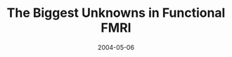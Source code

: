 ---
title: "The Biggest Unknowns in Functional FMRI"
project_id: 
date: 2004-05-06
conference_id: ""
presenters:
   - peter_bandettini
summary: "<p>OHBM 2004 education program, Budapest</p>"
file: /assets/presentations/T155.pdf
filename: T155.pdf
layout: presentation
---